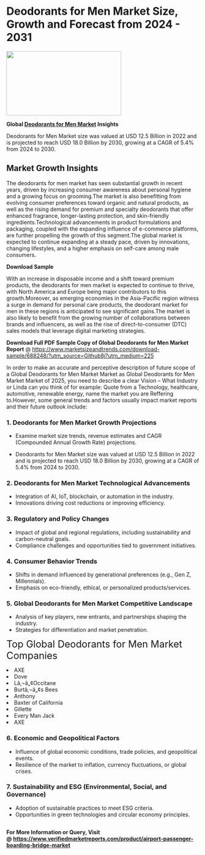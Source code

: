 <H1>Deodorants for Men Market Size, Growth and Forecast from 2024 - 2031</H1><img class="aligncenter size-medium wp-image-584254" src="https://thirdeyenews.in/wp-content/uploads/2024/09/Global-Market-Research-300x168.jpeg" alt="" width="300" height="168" /><p><strong>Global&nbsp;<a href="https://www.marketsizeandtrends.com/download-sample/688248/?utm_source=Github8j?utm_medium=225">Deodorants for Men Market</a> Insights</strong></p><p>Deodorants for Men Market size was valued at USD 12.5 Billion in 2022 and is projected to reach USD 18.0 Billion by 2030, growing at a CAGR of 5.4% from 2024 to 2030.</p><p><h2>Market Growth Insights</h2> <p>The deodorants for men market has seen substantial growth in recent years, driven by increasing consumer awareness about personal hygiene and a growing focus on grooming.The market is also benefitting from evolving consumer preferences toward organic and natural products, as well as the rising demand for premium and specialty deodorants that offer enhanced fragrance, longer-lasting protection, and skin-friendly ingredients.Technological advancements in product formulations and packaging, coupled with the expanding influence of e-commerce platforms, are further propelling the growth of this segment.The global market is expected to continue expanding at a steady pace, driven by innovations, changing lifestyles, and a higher emphasis on self-care among male consumers.</p> <p><strong>Download Sample</strong></p> <p>With an increase in disposable income and a shift toward premium products, the deodorants for men market is expected to continue to thrive, with North America and Europe being major contributors to this growth.Moreover, as emerging economies in the Asia-Pacific region witness a surge in demand for personal care products, the deodorant market for men in these regions is anticipated to see significant gains.The market is also likely to benefit from the growing number of collaborations between brands and influencers, as well as the rise of direct-to-consumer (DTC) sales models that leverage digital marketing strategies.</p> <p><span class=""><strong>Download Full PDF Sample Copy of Global Deodorants for Men Market Report</strong> @ <a href="https://www.marketsizeandtrends.com/download-sample/688248/?utm_source=Github8j?utm_medium=225" target="_blank">https://www.marketsizeandtrends.com/download-sample/688248/?utm_source=Github8j?utm_medium=225</a></span></p><p>In order to make an accurate and perceptive description of future scope of a Global&nbsp;Deodorants for Men Market Market as Global&nbsp;Deodorants for Men Market Market of 2025, you need to describe a clear Vision &ndash; What Industry or Linda can you think of for example: Quote from a Technology, healthcare, automotive, renewable energy, name the market you are Reffering to.However, some general trends and factors usually impact market reports and their future outlook include:</p><h3>1.&nbsp;<strong>Deodorants for Men Market Growth Projections</strong></h3><ul><li>Examine market size trends, revenue estimates and CAGR (Compounded Annual Growth Rate) projections.</li><li><p>Deodorants for Men Market size was valued at USD 12.5 Billion in 2022 and is projected to reach USD 18.0 Billion by 2030, growing at a CAGR of 5.4% from 2024 to 2030.</p></li></ul><h3>2.&nbsp;<strong>Deodorants for Men Market Technological Advancements</strong></h3><ul><li>Integration of AI, IoT, blockchain, or automation in the industry.</li><li>Innovations driving cost reductions or improving efficiency.</li></ul><h3>3.&nbsp;<strong>Regulatory and Policy Changes</strong></h3><ul><li>Impact of global and regional regulations, including sustainability and carbon-neutral goals.</li><li>Compliance challenges and opportunities tied to government initiatives.</li></ul><h3>4.&nbsp;<strong>Consumer Behavior Trends</strong></h3><ul><li>Shifts in demand influenced by generational preferences (e.g., Gen Z, Millennials).</li><li>Emphasis on eco-friendly, ethical, or personalized products/services.</li></ul><h3>5.&nbsp;<strong>Global Deodorants for Men Market Competitive Landscape</strong></h3><ul><li>Analysis of key players, new entrants, and partnerships shaping the industry.</li><li>Strategies for differentiation and market penetration.</li></ul><p data-pm-slice="1 1 []"><span style="color: inherit; font-family: inherit; font-size: 25px;">Top Global Deodorants for Men Market Companies</span></p><div class="" data-test-id=""><p><li>AXE</li><li> Dove</li><li> Lâ‚¬â„¢Occitane</li><li> Burtâ‚¬â„¢s Bees</li><li> Anthony</li><li> Baxter of California</li><li> Gillette</li><li> Every Man Jack</li><li> AXE</li></p></div><h3>6.&nbsp;<strong>Economic and Geopolitical Factors</strong></h3><ul><li>Influence of global economic conditions, trade policies, and geopolitical events.</li><li>Resilience of the market to inflation, currency fluctuations, or global crises.</li></ul><h3>7.&nbsp;<strong>Sustainability and ESG (Environmental, Social, and Governance)</strong></h3><ul><li>Adoption of sustainable practices to meet ESG criteria.</li><li>Opportunities in green technologies and circular economy principles.</li></ul><h2><strong style="font-size: 14px;">For More Information or Query, Visit @&nbsp;</strong><a style="background-color: #ffffff; font-size: 14px;" href="https://www.marketsizeandtrends.com/report/deodorants-for-men-market/" target="_blank">https://www.verifiedmarketreports.com/product/airport-passenger-boarding-bridge-market</a></h2>